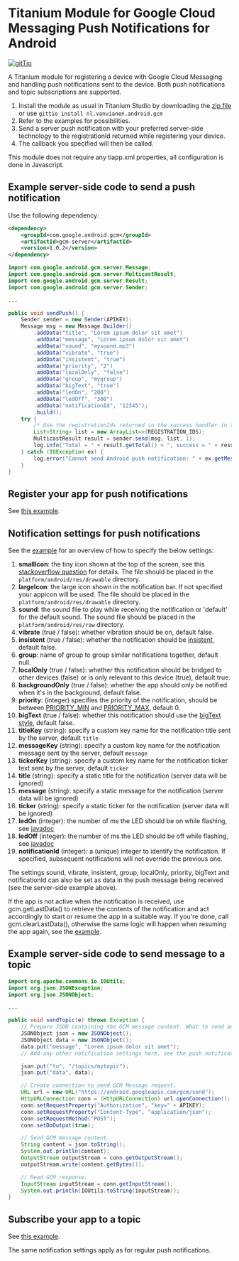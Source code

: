 # Titanium Module for Google Cloud Messaging Push Notifications for Android #

[![gitTio](http://gitt.io/badge.png)](http://gitt.io/component/nl.vanvianen.android.gcm)

A Titanium module for registering a device with Google Cloud Messaging and handling push notifications sent to the device. Both push notifications and topic subscriptions are supported.

1. Install the module as usual in Titanium Studio by downloading the [zip file](https://github.com/morinel/gcmpush/releases/download/1.5/nl.vanvianen.android.gcm-android-1.5.zip) or use ```gittio install nl.vanvianen.android.gcm```
1. Refer to the examples for possibilities.
1. Send a server push notification with your preferred server-side technology to the registrationId returned while registering your device.
1. The callback you specified will then be called.

This module does not require any tiapp.xml properties, all configuration is done in Javascript.

## Example server-side code to send a push notification ##

Use the following dependency:

```xml
<dependency>
    <groupId>com.google.android.gcm</groupId>
    <artifactId>gcm-server</artifactId>
    <version>1.0.2</version>
</dependency>
```

```java
import com.google.android.gcm.server.Message;
import com.google.android.gcm.server.MulticastResult;
import com.google.android.gcm.server.Result;
import com.google.android.gcm.server.Sender;

...

public void sendPush() {
    Sender sender = new Sender(APIKEY);
    Message msg = new Message.Builder()
        .addData("title", "Lorem ipsum dolor sit amet")
        .addData("message", "Lorem ipsum dolor sit amet")
        .addData("sound", "mysound.mp3")
        .addData("vibrate", "true")
        .addData("insistent", "true")
        .addData("priority", "2")
        .addData("localOnly", "false")
        .addData("group", "mygroup")
        .addData("bigText", "true")
        .addData("ledOn", "200")
        .addData("ledOff", "300")
        .addData("notificationId", "12345");
        .build();
    try {
        /* Use the registrationIds returned in the success handler in the apps registerPush() call. */
        List<String> list = new ArrayList<>(REGISTRATION_IDS);
        MulticastResult result = sender.send(msg, list, 1);
        log.info("Total = " + result.getTotal() + ", success = " + result.getSuccess() + ", failure = " + result.getFailure());
    } catch (IOException ex) {
        log.error("Cannot send Android push notification: " + ex.getMessage(), ex);
    }
}
```


## Register your app for push notifications ##

See [this example](https://github.com/morinel/gcmpush/blob/master/example/app.js).


## Notification settings for push notifications ##

See the [example](https://github.com/morinel/gcmpush/blob/master/example/app.js) for an overview of how to specify the below settings:

1. **smallIcon**: the tiny icon shown at the top of the screen, see this [stackoverflow question](http://stackoverflow.com/questions/28387602/notification-bar-icon-turns-white-in-android-5-lollipop) for details. The file should be placed in the ```platform/android/res/drawable``` directory.
1. **largeIcon**: the large icon shown in the notification bar. If not specified your appicon will be used. The file should be placed in the ```platform/android/res/drawable``` directory.
1. **sound**: the sound file to play while receiving the notification or 'default' for the default sound. The sound file should be placed in the ```platform/android/res/raw``` directory.
1. **vibrate** (true / false): whether vibration should be on, default false.
1. **insistent** (true / false): whether the notification should be [insistent](http://developer.android.com/reference/android/app/Notification.html#FLAG_INSISTENT), default false.
1. **group**: name of group to group similar notifications together, default null.
1. **localOnly** (true / false): whether this notification should be bridged to other devices (false) or is only relevant to this device (true), default true.
1. **backgroundOnly** (true / false): whether the app should only be notified when it's in the background, default false.
1. **priority**: (integer) specifies the priority of the notification, should be between [PRIORITY_MIN](http://developer.android.com/reference/android/support/v4/app/NotificationCompat.html#PRIORITY_MIN) and [PRIORITY_MAX](http://developer.android.com/reference/android/support/v4/app/NotificationCompat.html#PRIORITY_MAX), default 0.
1. **bigText** (true / false): whether this notification should use the [bigText style](http://developer.android.com/reference/android/app/Notification.BigTextStyle.html), default false.
1. **titleKey** (string): specify a custom key name for the notification title sent by the server, default ```title```
1. **messageKey** (string): specify a custom key name for the notification message sent by the server, default ```message```
1. **tickerKey** (string): specify a custom key name for the notification ticker text sent by the server, default ```ticker```
1. **title** (string): specify a static title for the notification (server data will be ignored)
1. **message** (string): specify a static message for the notification (server data will be ignored)
1. **ticker** (string): specify a static ticker for the notification (server data will be ignored)
1. **ledOn** (integer): the number of ms the LED should be on while flashing, see  [javadoc](http://developer.android.com/reference/android/app/Notification.html#ledOnMS)
1. **ledOff** (integer): the number of ms the LED should be off while flashing, see [javadoc](http://developer.android.com/reference/android/app/Notification.html#ledOffMS)
1. **notificationId** (integer): a (unique) integer to identify the notification. If specified, subsequent notifications will not override the previous one.


The settings sound, vibrate, insistent, group, localOnly, priority, bigText and notificationId can also be set as data in the push message being received (see the server-side example above).

If the app is not active when the notification is received, use gcm.getLastData() to retrieve the contents of the notification and act accordingly to start or resume the app in a suitable way. If you're done, call gcm.clearLastData(), otherwise the same logic will happen when resuming the app again, see the [example](https://github.com/morinel/gcmpush/blob/master/example/app.js).



## Example server-side code to send message to a topic ##

```java
import org.apache.commons.io.IOUtils;
import org.json.JSONException;
import org.json.JSONObject;

...

public void sendTopic(e) throws Exception {
    // Prepare JSON containing the GCM message content. What to send and where to send.
    JSONObject json = new JSONObject();
    JSONObject data = new JSONObject();
    data.put("message", "Lorem ipsum dolor sit amet");
    // Add any other notification settings here, see the push notification server-side example

    json.put("to", "/topics/mytopic");
    json.put("data", data);

    // Create connection to send GCM Message request.
    URL url = new URL("https://android.googleapis.com/gcm/send");
    HttpURLConnection conn = (HttpURLConnection) url.openConnection();
    conn.setRequestProperty("Authorization", "key=" + APIKEY);
    conn.setRequestProperty("Content-Type", "application/json");
    conn.setRequestMethod("POST");
    conn.setDoOutput(true);

    // Send GCM message content.
    String content = json.toString();
    System.out.println(content);
    OutputStream outputStream = conn.getOutputStream();
    outputStream.write(content.getBytes());

    // Read GCM response.
    InputStream inputStream = conn.getInputStream();
    System.out.println(IOUtils.toString(inputStream));
}
```


## Subscribe your app to a topic ##

See [this example](https://github.com/morinel/gcmpush/blob/master/example/topic.js).

The same notification settings apply as for regular push notifications.
